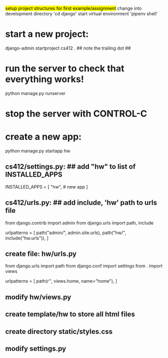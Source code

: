 <mark>setup project structures for first example/assignment</mark>
change into development directory
'cd django' 
start virtual environment
'pipenv shell'
# start a new project:
django-admin startproject cs412 .  ## note the trailing dot ##

# run the server to check that everything works!
python manage.py runserver
# stop the server with CONTROL-C 

# create a new app:
python manage.py startapp hw 

## cs412/settings.py: ## add "hw" to list of INSTALLED_APPS
INSTALLED_APPS = [
	"hw", # new app
]

## cs412/urls.py: ## add include, 'hw' path to urls file
from django.contrib import admin
from django.urls import path, include

urlpatterns = [
    path("admin/", admin.site.urls),
    path("hw/", include("hw.urls")),
]

## create file: hw/urls.py

from django.urls import path
from django.conf import settings
from . import views

urlpatterns = [ 
    path(r'', views.home, name="home"),
]

## modify hw/views.py 
## create template/hw to store all html files 
## create directory static/styles.css 
## modify settings.py 

